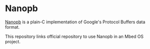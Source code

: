 # Nanopb

[Nanopb](https://jpa.kapsi.fi/nanopb) is a plain-C implementation of Google's Protocol Buffers data format.

This repository links official repository to use Nanopb in an Mbed OS project.
